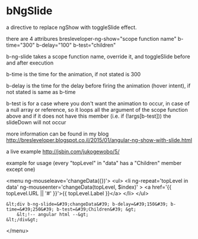 # bNgSlide

a directive to replace ngShow with toggleSlide effect.

there are 4 attribures
bresleveloper-ng-show="scope function name"
b-time="300"
b-delay="100"
b-test="children"

b-ng-slide takes a scope function name, override it, and toggleSlide before and after execution

b-time is the time for the animation, if not stated is 300

b-delay is the time for the delay before firing the animation (hover intent), if not stated is same as b-time

b-test is for a case where you don't want the animation to occur, in case of a null array or reference, so it loops all the argument of the scope function above and if it does not have this member (i.e. if (!args[b-test])) the slideDown will not occur

more information can be found in my blog http://bresleveloper.blogspot.co.il/2015/01/angular-ng-show-with-slide.html

a live example http://jsbin.com/jukogewobo/5/

example for usage  (every "topLevel" in "data" has a "Children" member except one)

&lt;menu ng-mouseleave=&#39;changeData({})&#39;&gt;
	&lt;ul&gt;
		&lt;li ng-repeat=&#39;topLevel in data&#39; ng-mouseenter=&#39;changeData(topLevel, $index)&#39; &gt;
			&lt;a href=&#39;{{ topLevel.URL || &#39;#&#39; }}&#39;&gt;{{ topLevel.Label }}&lt;/a&gt;
		&lt;/li&gt;
	&lt;/ul&gt;

    &lt;div b-ng-slide=&#39;changeData&#39; b-delay=&#39;150&#39; b-time=&#39;250&#39; b-test=&#39;Children&#39; &gt;
		&lt;!-- angular html --&gt;
	&lt;/div&gt;
&lt;/menu&gt;